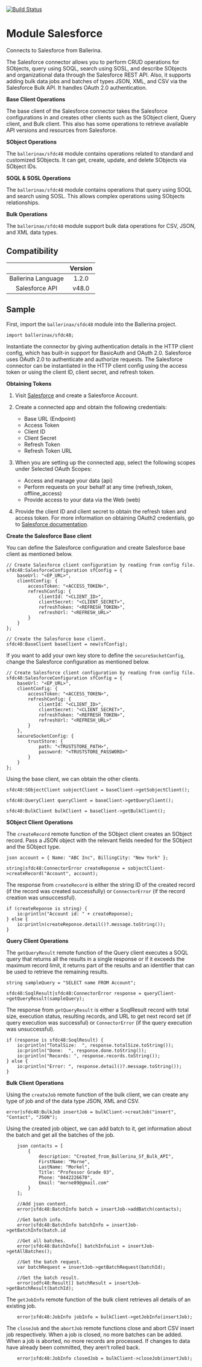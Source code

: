 [![Build Status](https://travis-ci.org/ballerina-platform/module-salesforce.svg?branch=master)](https://travis-ci.org/ballerina-platform/module-salesforce)

# Module Salesforce

Connects to Salesforce from Ballerina. 

The Salesforce connector allows you to perform CRUD operations for SObjects, query using SOQL, search using SOSL, and
describe SObjects and organizational data through the Salesforce REST API. Also, it supports adding bulk data jobs and batches of types JSON, XML, and CSV via the Salesforce Bulk API. It handles OAuth 2.0 authentication.

**Base Client Operations**

The base client of the Salesforce connector takes the Salesforce configurations in and creates other clients such as the SObject client, Query client, and Bulk client. This also has some operations to retrieve available API versions and resources from Salesforce.

**SObject Operations**

The `ballerinax/sfdc48` module contains operations related to standard and customized SObjects. It can get, create, update, and delete SObjects via SObject IDs.


**SOQL & SOSL Operations**

The `ballerinax/sfdc48` module contains operations that query using SOQL and search using SOSL. This allows complex 
operations using SObjects relationships.

**Bulk Operations**

The `ballerinax/sfdc48` module support bulk data operations for CSV, JSON, and XML data types.

## Compatibility
|                     |    Version     |
|:-------------------:|:--------------:|
| Ballerina Language  | 1.2.0          |
| Salesforce API      | v48.0          |

## Sample
First, import the `ballerinax/sfdc48` module into the Ballerina project.
```ballerina
import ballerinax/sfdc48;
```
Instantiate the connector by giving authentication details in the HTTP client config, which has built-in support for 
BasicAuth and OAuth 2.0. Salesforce uses OAuth 2.0 to authenticate and authorize requests. The Salesforce connector can 
be instantiated in the HTTP client config using the access token or using the client ID, client secret, and refresh 
token.

**Obtaining Tokens**

1. Visit [Salesforce](https://www.salesforce.com) and create a Salesforce Account.
2. Create a connected app and obtain the following credentials: 
    * Base URL (Endpoint)
    * Access Token
    * Client ID
    * Client Secret
    * Refresh Token
    * Refresh Token URL
    
3.  When you are setting up the connected app, select the following scopes under Selected OAuth Scopes:

    * Access and manage your data (api)
    * Perform requests on your behalf at any time (refresh_token, offline_access)
    * Provide access to your data via the Web (web)

4. Provide the client ID and client secret to obtain the refresh token and access token. For more information on 
   obtaining OAuth2 credentials, go to 
   [Salesforce documentation](https://help.salesforce.com/articleView?id=remoteaccess_authenticate_overview.htm).

**Create the Salesforce Base client**

You can define the Salesforce configuration and create Salesforce base client as mentioned below. 
```ballerina
// Create Salesforce client configuration by reading from config file.
sfdc48:SalesforceConfiguration sfConfig = {
    baseUrl: "<EP_URL>",
    clientConfig: {
        accessToken: "<ACCESS_TOKEN>",
        refreshConfig: {
            clientId: "<CLIENT_ID>",
            clientSecret: "<CLIENT_SECRET>",
            refreshToken: "<REFRESH_TOKEN>",
            refreshUrl: "<REFRESH_URL>"
        }
    }
};

// Create the Salesforce base client.
sfdc48:BaseClient baseClient = new(sfConfig);
```

If you want to add your own key store to define the `secureSocketConfig`, change the Salesforce configuration as
mentioned below.
```ballerina
// Create Salesforce client configuration by reading from config file.
sfdc48:SalesforceConfiguration sfConfig = {
    baseUrl: "<EP_URL>",
    clientConfig: {
        accessToken: "<ACCESS_TOKEN>",
        refreshConfig: {
            clientId: "<CLIENT_ID>",
            clientSecret: "<CLIENT_SECRET>",
            refreshToken: "<REFRESH_TOKEN>",
            refreshUrl: "<REFRESH_URL>"
        }
    },
    secureSocketConfig: {
        trustStore: {
            path: "<TRUSTSTORE_PATH>",
            password: "<TRUSTSTORE_PASSWORD>"
        }
    }
};
```

Using the base client, we can obtain the other clients.

```ballerina
sfdc48:SObjectClient sobjectClient = baseClient->getSobjectClient();

sfdc48:QueryClient queryClient = baseClient->getQueryClient();

sfdc48:BulkClient bulkClient = baseClient->getBulkClient();
```

**SObject Client Operations**

The `createRecord` remote function of the SObject client creates an SObject record. Pass a JSON object with the relevant fields needed for 
the SObject and the SObject type.

```ballerina
json account = { Name: "ABC Inc", BillingCity: "New York" };

string|sfdc48:ConnectorError createReponse = sobjectClient->createRecord("Account", account);
```

The response from `createRecord` is either the string ID of the created record (if the record was created 
successfully) or `ConnectorError` (if the record creation was unsuccessful).

```ballerina
if (createReponse is string) {
    io:println("Account id: " + createReponse);
} else {
    io:println(createReponse.detail()?.message.toString());
}
```

**Query Client Operations**

The `getQueryResult` remote function of the Query client executes a SOQL query that returns all the results in a single response or if it 
exceeds the maximum record limit, it returns part of the results and an identifier that can be used to retrieve the 
remaining results.

```ballerina
string sampleQuery = "SELECT name FROM Account";

sfdc48:SoqlResult|sfdc48:ConnectorError response = queryClient->getQueryResult(sampleQuery);
```

The response from `getQueryResult` is either a SoqlResult record with total size, execution status, resulting records, 
and URL to get next record set (if query execution was successful) or `ConnectorError` (if the query execution 
was unsuccessful).

```ballerina
if (response is sfdc48:SoqlResult) {
    io:println("TotalSize:  ", response.totalSize.toString());
    io:println("Done:  ", response.done.toString());
    io:println("Records: ", response.records.toString());
} else {
    io:println("Error: ", response.detail()?.message.toString());
}
```

**Bulk Client Operations**

Using the `createJob` remote function of the bulk client, we can create any type of job and of the data type JSON, XML and CSV. 

```ballerina
error|sfdc48:BulkJob insertJob = bulkClient->creatJob("insert", "Contact", "JSON");
```
Using the created job object, we can add batch to it, get information about the batch and get all the batches of the job.

```ballerina
    json contacts = [
        {
            description: "Created_from_Ballerina_Sf_Bulk_API",
            FirstName: "Morne",
            LastName: "Morkel",
            Title: "Professor Grade 03",
            Phone: "0442226670",
            Email: "morne89@gmail.com"
        }
    ];

    //Add json content.
    error|sfdc48:BatchInfo batch = insertJob->addBatch(contacts); 
```   

```
    //Get batch info.
    error|sfdc48:BatchInfo batchInfo = insertJob->getBatchInfo(batch.id
``` 

```
    //Get all batches.
    error|sfdc48:BatchInfo[] batchInfoList = insertJob->getAllBatches();
```

```
    //Get the batch request.
    var batchRequest = insertJob->getBatchRequest(batchId);
```

```
    //Get the batch result.
    error|sdfc48:Result[] batchResult = insertJob->getBatchResult(batchId);
```

The `getJobInfo` remote function of the bulk client retrieves all details of an existing job.

```ballerina
    error|sfdc48:JobInfo jobInfo = bulkClient->getJobInfo(insertJob);
```

The `closeJob` and the `abortJob` remote functions close and abort CSV insert job respectively. When a job is closed, no more 
batches can be added. When a job is aborted, no more records are processed. If changes to data have already been 
committed, they aren’t rolled back.

```ballerina
    error|sfdc48:JobInfo closedJob = bulkClient->closeJob(insertJob);
```

